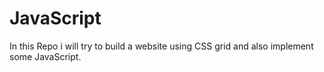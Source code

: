 # JavaScript
In this Repo i will try to build a website using CSS grid and also implement some JavaScript.
